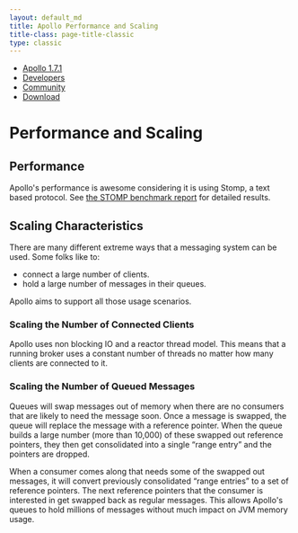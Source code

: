 ```yaml
---
layout: default_md
title: Apollo Performance and Scaling
title-class: page-title-classic
type: classic
---
```


       

*   [Apollo 1.7.1](index.html)
*   [Developers](communitydevelopers)
*   [Community](community/index.html)
*   [Download](..OverviewOverview/Overview/download)

Performance and Scaling
=======================

Performance
-----------

Apollo's performance is awesome considering it is using Stomp, a text based protocol. See [the STOMP benchmark report](http://hiramchirino.com/stomp-benchmark/ec2-c1.xlarge/index.html) for detailed results.

Scaling Characteristics
-----------------------

There are many different extreme ways that a messaging system can be used. Some folks like to:

*   connect a large number of clients.
*   hold a large number of messages in their queues.

Apollo aims to support all those usage scenarios.

### Scaling the Number of Connected Clients

Apollo uses non blocking IO and a reactor thread model. This means that a running broker uses a constant number of threads no matter how many clients are connected to it.

### Scaling the Number of Queued Messages

Queues will swap messages out of memory when there are no consumers that are likely to need the message soon. Once a message is swapped, the queue will replace the message with a reference pointer. When the queue builds a large number (more than 10,000) of these swapped out reference pointers, they then get consolidated into a single “range entry” and the pointers are dropped.

When a consumer comes along that needs some of the swapped out messages, it will convert previously consolidated “range entries” to a set of reference pointers. The next reference pointers that the consumer is interested in get swapped back as regular messages. This allows Apollo's queues to hold millions of messages without much impact on JVM memory usage.